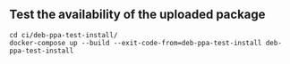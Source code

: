 ## Test the availability of the uploaded package

```shell script
cd ci/deb-ppa-test-install/
docker-compose up --build --exit-code-from=deb-ppa-test-install deb-ppa-test-install
```
